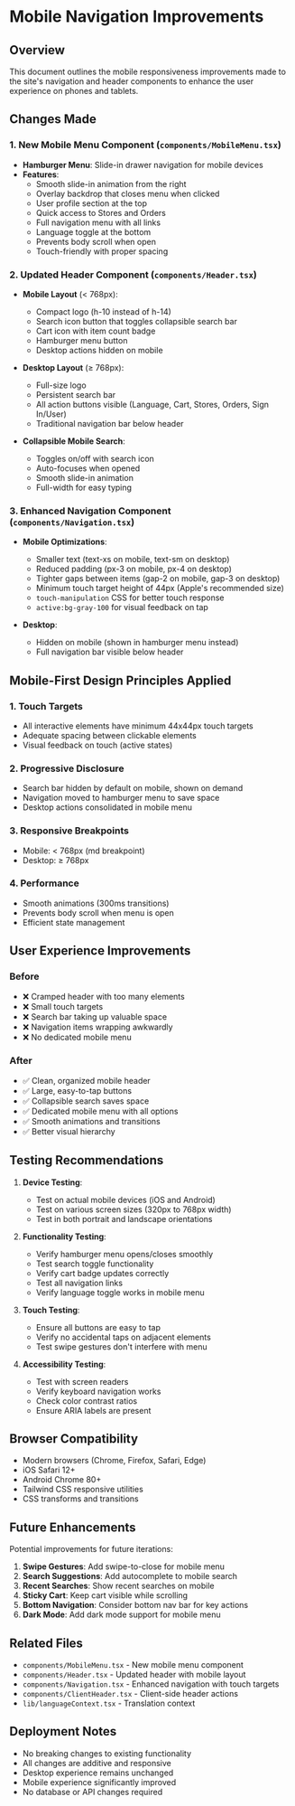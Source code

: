 # Mobile Navigation Improvements

## Overview
This document outlines the mobile responsiveness improvements made to the site's navigation and header components to enhance the user experience on phones and tablets.

## Changes Made

### 1. New Mobile Menu Component (`components/MobileMenu.tsx`)
- **Hamburger Menu**: Slide-in drawer navigation for mobile devices
- **Features**:
  - Smooth slide-in animation from the right
  - Overlay backdrop that closes menu when clicked
  - User profile section at the top
  - Quick access to Stores and Orders
  - Full navigation menu with all links
  - Language toggle at the bottom
  - Prevents body scroll when open
  - Touch-friendly with proper spacing

### 2. Updated Header Component (`components/Header.tsx`)
- **Mobile Layout** (< 768px):
  - Compact logo (h-10 instead of h-14)
  - Search icon button that toggles collapsible search bar
  - Cart icon with item count badge
  - Hamburger menu button
  - Desktop actions hidden on mobile
  
- **Desktop Layout** (≥ 768px):
  - Full-size logo
  - Persistent search bar
  - All action buttons visible (Language, Cart, Stores, Orders, Sign In/User)
  - Traditional navigation bar below header

- **Collapsible Mobile Search**:
  - Toggles on/off with search icon
  - Auto-focuses when opened
  - Smooth slide-in animation
  - Full-width for easy typing

### 3. Enhanced Navigation Component (`components/Navigation.tsx`)
- **Mobile Optimizations**:
  - Smaller text (text-xs on mobile, text-sm on desktop)
  - Reduced padding (px-3 on mobile, px-4 on desktop)
  - Tighter gaps between items (gap-2 on mobile, gap-3 on desktop)
  - Minimum touch target height of 44px (Apple's recommended size)
  - `touch-manipulation` CSS for better touch response
  - `active:bg-gray-100` for visual feedback on tap

- **Desktop**:
  - Hidden on mobile (shown in hamburger menu instead)
  - Full navigation bar visible below header

## Mobile-First Design Principles Applied

### 1. Touch Targets
- All interactive elements have minimum 44x44px touch targets
- Adequate spacing between clickable elements
- Visual feedback on touch (active states)

### 2. Progressive Disclosure
- Search bar hidden by default on mobile, shown on demand
- Navigation moved to hamburger menu to save space
- Desktop actions consolidated in mobile menu

### 3. Responsive Breakpoints
- Mobile: < 768px (md breakpoint)
- Desktop: ≥ 768px

### 4. Performance
- Smooth animations (300ms transitions)
- Prevents body scroll when menu is open
- Efficient state management

## User Experience Improvements

### Before
- ❌ Cramped header with too many elements
- ❌ Small touch targets
- ❌ Search bar taking up valuable space
- ❌ Navigation items wrapping awkwardly
- ❌ No dedicated mobile menu

### After
- ✅ Clean, organized mobile header
- ✅ Large, easy-to-tap buttons
- ✅ Collapsible search saves space
- ✅ Dedicated mobile menu with all options
- ✅ Smooth animations and transitions
- ✅ Better visual hierarchy

## Testing Recommendations

1. **Device Testing**:
   - Test on actual mobile devices (iOS and Android)
   - Test on various screen sizes (320px to 768px width)
   - Test in both portrait and landscape orientations

2. **Functionality Testing**:
   - Verify hamburger menu opens/closes smoothly
   - Test search toggle functionality
   - Verify cart badge updates correctly
   - Test all navigation links
   - Verify language toggle works in mobile menu

3. **Touch Testing**:
   - Ensure all buttons are easy to tap
   - Verify no accidental taps on adjacent elements
   - Test swipe gestures don't interfere with menu

4. **Accessibility Testing**:
   - Test with screen readers
   - Verify keyboard navigation works
   - Check color contrast ratios
   - Ensure ARIA labels are present

## Browser Compatibility

- Modern browsers (Chrome, Firefox, Safari, Edge)
- iOS Safari 12+
- Android Chrome 80+
- Tailwind CSS responsive utilities
- CSS transforms and transitions

## Future Enhancements

Potential improvements for future iterations:

1. **Swipe Gestures**: Add swipe-to-close for mobile menu
2. **Search Suggestions**: Add autocomplete to mobile search
3. **Recent Searches**: Show recent searches on mobile
4. **Sticky Cart**: Keep cart visible while scrolling
5. **Bottom Navigation**: Consider bottom nav bar for key actions
6. **Dark Mode**: Add dark mode support for mobile menu

## Related Files

- `components/MobileMenu.tsx` - New mobile menu component
- `components/Header.tsx` - Updated header with mobile layout
- `components/Navigation.tsx` - Enhanced navigation with touch targets
- `components/ClientHeader.tsx` - Client-side header actions
- `lib/languageContext.tsx` - Translation context

## Deployment Notes

- No breaking changes to existing functionality
- All changes are additive and responsive
- Desktop experience remains unchanged
- Mobile experience significantly improved
- No database or API changes required
